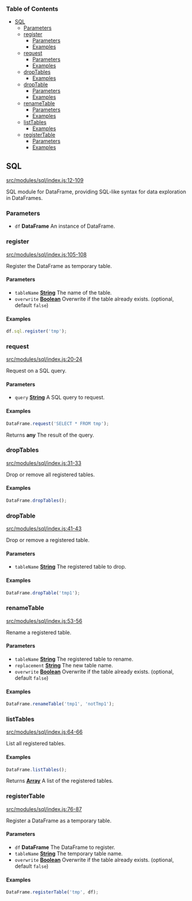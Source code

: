 <!-- Generated by documentation.js. Update this documentation by updating the source code. -->

### Table of Contents

-   [SQL][1]
    -   [Parameters][2]
    -   [register][3]
        -   [Parameters][4]
        -   [Examples][5]
    -   [request][6]
        -   [Parameters][7]
        -   [Examples][8]
    -   [dropTables][9]
        -   [Examples][10]
    -   [dropTable][11]
        -   [Parameters][12]
        -   [Examples][13]
    -   [renameTable][14]
        -   [Parameters][15]
        -   [Examples][16]
    -   [listTables][17]
        -   [Examples][18]
    -   [registerTable][19]
        -   [Parameters][20]
        -   [Examples][21]

## SQL

[src/modules/sql/index.js:12-109][22]

SQL module for DataFrame, providing SQL-like syntax for data exploration in DataFrames.

### Parameters

-   `df` **DataFrame** An instance of DataFrame.

### register

[src/modules/sql/index.js:105-108][23]

Register the DataFrame as temporary table.

#### Parameters

-   `tableName` **[String][24]** The name of the table.
-   `overwrite` **[Boolean][25]** Overwrite if the table already exists. (optional, default `false`)

#### Examples

```javascript
df.sql.register('tmp');
```

### request

[src/modules/sql/index.js:20-24][26]

Request on a SQL query.

#### Parameters

-   `query` **[String][24]** A SQL query to request.

#### Examples

```javascript
DataFrame.request('SELECT * FROM tmp');
```

Returns **any** The result of the query.

### dropTables

[src/modules/sql/index.js:31-33][27]

Drop or remove all registered tables.

#### Examples

```javascript
DataFrame.dropTables();
```

### dropTable

[src/modules/sql/index.js:41-43][28]

Drop or remove a registered table.

#### Parameters

-   `tableName` **[String][24]** The registered table to drop.

#### Examples

```javascript
DataFrame.dropTable('tmp1');
```

### renameTable

[src/modules/sql/index.js:53-56][29]

Rename a registered table.

#### Parameters

-   `tableName` **[String][24]** The registered table to rename.
-   `replacement` **[String][24]** The new table name.
-   `overwrite` **[Boolean][25]** Overwrite if the table already exists. (optional, default `false`)

#### Examples

```javascript
DataFrame.renameTable('tmp1', 'notTmp1');
```

### listTables

[src/modules/sql/index.js:64-66][30]

List all registered tables.

#### Examples

```javascript
DataFrame.listTables();
```

Returns **[Array][31]** A list of the registered tables.

### registerTable

[src/modules/sql/index.js:76-87][32]

Register a DataFrame as a temporary table.

#### Parameters

-   `df` **DataFrame** The DataFrame to register.
-   `tableName` **[String][24]** The temporary table name.
-   `overwrite` **[Boolean][25]** Overwrite if the table already exists. (optional, default `false`)

#### Examples

```javascript
DataFrame.registerTable('tmp', df);
```

[1]: #sql

[2]: #parameters

[3]: #register

[4]: #parameters-1

[5]: #examples

[6]: #request

[7]: #parameters-2

[8]: #examples-1

[9]: #droptables

[10]: #examples-2

[11]: #droptable

[12]: #parameters-3

[13]: #examples-3

[14]: #renametable

[15]: #parameters-4

[16]: #examples-4

[17]: #listtables

[18]: #examples-5

[19]: #registertable

[20]: #parameters-5

[21]: #examples-6

[22]: https://github.com/Gmousse/dataframe-js/blob/add47391719e84537fdc30c80f762b3a8b38ba9a/src/modules/sql/index.js#L12-L109 "Source code on GitHub"

[23]: https://github.com/Gmousse/dataframe-js/blob/add47391719e84537fdc30c80f762b3a8b38ba9a/src/modules/sql/index.js#L105-L108 "Source code on GitHub"

[24]: https://developer.mozilla.org/docs/Web/JavaScript/Reference/Global_Objects/String

[25]: https://developer.mozilla.org/docs/Web/JavaScript/Reference/Global_Objects/Boolean

[26]: https://github.com/Gmousse/dataframe-js/blob/add47391719e84537fdc30c80f762b3a8b38ba9a/src/modules/sql/index.js#L20-L24 "Source code on GitHub"

[27]: https://github.com/Gmousse/dataframe-js/blob/add47391719e84537fdc30c80f762b3a8b38ba9a/src/modules/sql/index.js#L31-L33 "Source code on GitHub"

[28]: https://github.com/Gmousse/dataframe-js/blob/add47391719e84537fdc30c80f762b3a8b38ba9a/src/modules/sql/index.js#L41-L43 "Source code on GitHub"

[29]: https://github.com/Gmousse/dataframe-js/blob/add47391719e84537fdc30c80f762b3a8b38ba9a/src/modules/sql/index.js#L53-L56 "Source code on GitHub"

[30]: https://github.com/Gmousse/dataframe-js/blob/add47391719e84537fdc30c80f762b3a8b38ba9a/src/modules/sql/index.js#L64-L66 "Source code on GitHub"

[31]: https://developer.mozilla.org/docs/Web/JavaScript/Reference/Global_Objects/Array

[32]: https://github.com/Gmousse/dataframe-js/blob/add47391719e84537fdc30c80f762b3a8b38ba9a/src/modules/sql/index.js#L76-L87 "Source code on GitHub"
